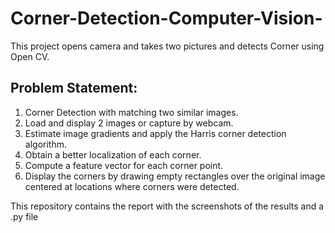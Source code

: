 # Corner-Detection-Computer-Vision-
This project opens camera and takes two pictures and detects Corner using Open CV.

## Problem Statement:
1. Corner Detection with matching two similar images.
2. Load and display 2 images or capture by webcam.
3. Estimate image gradients and apply the Harris corner detection algorithm.
4. Obtain a better localization of each corner.
5. Compute a feature vector for each corner point.
6. Display the corners by drawing empty rectangles over the original image centered at
locations where corners were detected.

This repository contains the report with the screenshots of the results and a .py file
